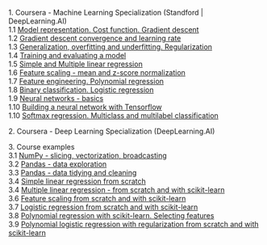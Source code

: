 <p>
1. Coursera - Machine Learning Specialization (Standford | DeepLearning.AI) 
<br>1.1 <a href="courses/1.01_Model%20representation.%20Cost%20function.%20Gradient%20descent.ipynb">Model representation. Cost function. Gradient descent</a>
<br>1.2 <a href="courses/1.02_Gradient%20descent%20convergence%20and%20learning%20rate.ipynb">Gradient descent convergence and learning rate</a>
<br>1.3 <a href="courses/1.03_Generalization%2C%20overfitting%20and%20underfitting.%20Regularization.ipynb">Generalization, overfitting and underfitting. Regularization</a>    
<br>1.4 <a href="courses/1.04_Training%20and%20evaluating%20a%20model.ipynb">Training and evaluating a model</a> 
<br>1.5 <a href="courses/1.05_Simple%20and%20Multiple%20linear%20regression.ipynb">Simple and Multiple linear regression</a>
<br>1.6 <a href="courses/1.06_Feature%20scaling%20-%20mean%20and%20z-score%20normalization.ipynb">Feature scaling - mean and z-score normalization</a> 
<br>1.7 <a href="courses/1.07_Feature%20engineering.%20Polynomial%20regression.ipynb">Feature engineering. Polynomial regression</a>
<br>1.8 <a href="courses/1.08_Binary%20classification.%20Logistic%20regression.ipynb">Binary classification. Logistic regression</a> 
<br>1.9 <a href="courses/1.09_Neural%20networks%20-%20basics.ipynb">Neural networks - basics</a> 
<br>1.10 <a href="courses/1.10_Building%20a%20neural%20network%20with%20Tensorflow.ipynb">Building a neural network with Tensorflow</a> 
<br>1.10 <a href="courses/1.11_Softmax%20regression.%20Multiclass%20and%20multilabel%20classification.ipynb">Softmax regression. Multiclass and multilabel classification</a> 
<p>
2. Coursera - Deep Learning Specialization (DeepLearning.AI)
</p>
<p>
3. Course examples
<br>3.1 <a href="courses/3.01_NumPy%20-%20slicing%2C%20vectorization%2C%20broadcasting.ipynb">NumPy - slicing, vectorization, broadcasting</a>   
<br>3.2 <a href="courses/3.02_Pandas%20-%20data%20exploration">Pandas - data exploration</a>    
<br>3.3 <a href="courses/3.03_Pandas%20-%20data%20tidying%20and%20cleaning.ipynb">Pandas - data tidying and cleaning</a>     
<br>3.4 <a href="courses/3.04_Linear%20Regresison%20from%20scratch.ipynb">Simple linear regression from scratch</a>  
<br>3.4 <a href="courses/3.05_Multiple%20linear%20regression%20-%20from%20scratch%20and%20with%20scikit-learn.ipynb">Multiple linear regression - from scratch and with scikit-learn</a>     
<br>3.6 <a href="courses/3.06_Feature%20scaling%20from%20scratch%20and%20with%20scikit-learn.ipynb">Feature scaling from scratch and with scikit-learn</a> 
<br>3.7 <a href="courses/3.07_Logistic%20regression%20from%20scratch%20and%20with%20scikit-learn.ipynb">Logistic regression from scratch and with scikit-learn</a>
<br>3.8 <a href="courses/3.08_Polynomial%20regression%20with%20scikit-learn.%20Selecting%20features.ipynb">Polynomial regression with scikit-learn. Selecting features</a> 
<br>3.9 <a href="courses/3.09_Polynomial%20logistic%20regression%20with%20regularization%20from%20scratch%20and%20with%20scikit-learn.ipynb">Polynomial logistic regression with regularization from scratch and with scikit-learn</a>
</p>

 